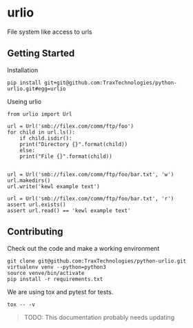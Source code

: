 urlio
=====

File system like access to urls

Getting Started
---------------

Installation

```
pip install git+git@github.com:TraxTechnologies/python-urlio.git#egg=urlio
```

Useing urlio
```
from urlio import Url

url = Url('smb://filex.com/comm/ftp/foo')
for child in url.ls():
    if child.isdir():
	print("Directory {}".format(child))
    else:
	print("File {}".format(child))


url = Url('smb://filex.com/comm/ftp/foo/bar.txt', 'w')
url.makedirs()
url.write('kewl example text')

url = Url('smb://filex.com/comm/ftp/foo/bar.txt', 'r')
assert url.exists()
assert url.read() == 'kewl example text'
```

Contributing
------------

Check out the code and make a working environment

```
git clone git@github.com:TraxTechnologies/python-urlio.git
virtualenv venv --python=python3
source venve/bin/activate
pip install -r requirements.txt
```

We are using tox and pytest for tests.

```
tox -- -v
```

> TODO: This documentation probably needs updating
